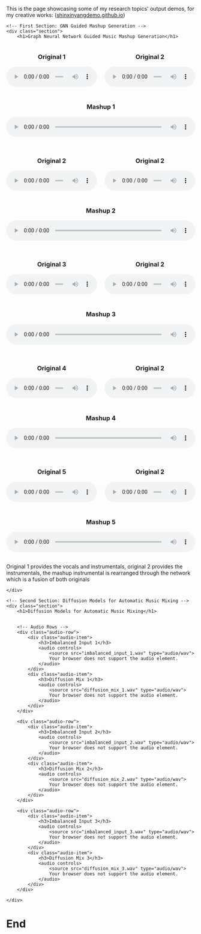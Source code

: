 <p>This is the page showcasing some of my research topics' output demos, for my creative works: (<a href="https://shinxinyangdemo.github.io" target="_blank">shinxinyangdemo.github.io</a>)</p>

<html lang="en">
<head>
    <meta charset="UTF-8">
    <meta name="viewport" content="width=device-width, initial-scale=1.0">
    <title>Research Output Demos</title>
    <!-- Add CSS for Flexbox and Styling -->
    <style>
        .section {
            margin-top: 40px;
        }
        .audio-row {
            display: flex;
            justify-content: space-around;
            align-items: center;
            flex-wrap: wrap;
            gap: 20px;  /* Space between elements */
            margin-bottom: 30px;  /* Space after each row */
        }
        .audio-item {
            flex: 1;
            text-align: center;
            min-width: 200px; /* Ensures space allocation for audio clips */
        }
        audio {
            width: 100%;
        }
        .section img {
            width: 80%;
            margin: 20px auto;
            display: block;
        }
    </style>
</head>
<body>

    <!-- First Section: GNN Guided Mashup Generation -->
    <div class="section">
        <h1>Graph Neural Network Guided Music Mashup Generation</h1>

<!-- Audio Rows -->
<div class="audio-row">
    <div class="audio-item">
        <h3>Original 1</h3>
        <audio controls>
            <source src="original_1.wav" type="audio/wav">
            Your browser does not support the audio element.
        </audio>
    </div>
    <div class="audio-item">
        <h3>Original 2</h3>
        <audio controls>
            <source src="original_12.wav" type="audio/wav">
            Your browser does not support the audio element.
        </audio>
    </div>
    <div class="audio-item">
        <h3>Mashup 1</h3>
        <audio controls>
            <source src="mashup_1.wav" type="audio/wav">
            Your browser does not support the audio element.
        </audio>
    </div>
</div>

<div class="audio-row">
    <div class="audio-item">
        <h3>Original 2</h3>
        <audio controls>
            <source src="original_2.wav" type="audio/wav">
            Your browser does not support the audio element.
        </audio>
    </div>
    <div class="audio-item">
        <h3>Original 2</h3>
        <audio controls>
            <source src="original_22.wav" type="audio/wav">
            Your browser does not support the audio element.
        </audio>
    </div>
    <div class="audio-item">
        <h3>Mashup 2</h3>
        <audio controls>
            <source src="mashup_2.wav" type="audio/wav">
            Your browser does not support the audio element.
        </audio>
    </div>
</div>

<div class="audio-row">
    <div class="audio-item">
        <h3>Original 3</h3>
        <audio controls>
            <source src="original_3.wav" type="audio/wav">
            Your browser does not support the audio element.
        </audio>
    </div>
    <div class="audio-item">
        <h3>Original 2</h3>
        <audio controls>
            <source src="original_32.wav" type="audio/wav">
            Your browser does not support the audio element.
        </audio>
    </div>
    <div class="audio-item">
        <h3>Mashup 3</h3>
        <audio controls>
            <source src="mashup_3.wav" type="audio/wav">
            Your browser does not support the audio element.
        </audio>
    </div>
</div>

<div class="audio-row">
    <div class="audio-item">
        <h3>Original 4</h3>
        <audio controls>
            <source src="original_4.wav" type="audio/wav">
            Your browser does not support the audio element.
        </audio>
    </div>
    <div class="audio-item">
        <h3>Original 2</h3>
        <audio controls>
            <source src="original_42.wav" type="audio/wav">
            Your browser does not support the audio element.
        </audio>
    </div>
    <div class="audio-item">
        <h3>Mashup 4</h3>
        <audio controls>
            <source src="mashup_4.wav" type="audio/wav">
            Your browser does not support the audio element.
        </audio>
    </div>
</div>

<div class="audio-row">
    <div class="audio-item">
        <h3>Original 5</h3>
        <audio controls>
            <source src="original_5.wav" type="audio/wav">
            Your browser does not support the audio element.
        </audio>
    </div>
    <div class="audio-item">
        <h3>Original 2</h3>
        <audio controls>
            <source src="original_52.wav" type="audio/wav">
            Your browser does not support the audio element.
        </audio>
    </div>
    <div class="audio-item">
        <h3>Mashup 5</h3>
        <audio controls>
            <source src="mashup_5.wav" type="audio/wav">
            Your browser does not support the audio element.
        </audio>
    </div>
</div>

<p>Original 1 provides the vocals and instrumentals, original 2 provides the instrumentals, the mashup instrumental is rearranged through the network which is a fusion of both originals</p>



    </div>

    <!-- Second Section: Diffusion Models for Automatic Music Mixing -->
    <div class="section">
        <h1>Diffusion Models for Automatic Music Mixing</h1>


        <!-- Audio Rows -->
        <div class="audio-row">
            <div class="audio-item">
                <h3>Imbalanced Input 1</h3>
                <audio controls>
                    <source src="imbalanced_input_1.wav" type="audio/wav">
                    Your browser does not support the audio element.
                </audio>
            </div>
            <div class="audio-item">
                <h3>Diffusion Mix 1</h3>
                <audio controls>
                    <source src="diffusion_mix_1.wav" type="audio/wav">
                    Your browser does not support the audio element.
                </audio>
            </div>
        </div>

        <div class="audio-row">
            <div class="audio-item">
                <h3>Imbalanced Input 2</h3>
                <audio controls>
                    <source src="imbalanced_input_2.wav" type="audio/wav">
                    Your browser does not support the audio element.
                </audio>
            </div>
            <div class="audio-item">
                <h3>Diffusion Mix 2</h3>
                <audio controls>
                    <source src="diffusion_mix_2.wav" type="audio/wav">
                    Your browser does not support the audio element.
                </audio>
            </div>
        </div>

        <div class="audio-row">
            <div class="audio-item">
                <h3>Imbalanced Input 3</h3>
                <audio controls>
                    <source src="imbalanced_input_3.wav" type="audio/wav">
                    Your browser does not support the audio element.
                </audio>
            </div>
            <div class="audio-item">
                <h3>Diffusion Mix 3</h3>
                <audio controls>
                    <source src="diffusion_mix_3.wav" type="audio/wav">
                    Your browser does not support the audio element.
                </audio>
            </div>
        </div>

    </div>

<script>
  const audios = Array.from(document.querySelectorAll('audio'));
  audios.forEach(a => {
    a.addEventListener('play', () => {
      audios.forEach(b => {
        if (b !== a && !b.paused) b.pause();
      });
    });
  });
</script>
    
<h1>End</h1>

</body>
</html>
